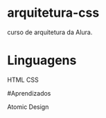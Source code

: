 # arquitetura-css
curso de arquitetura da Alura. 

# Linguagens

HTML
CSS

#Aprendizados

Atomic Design
